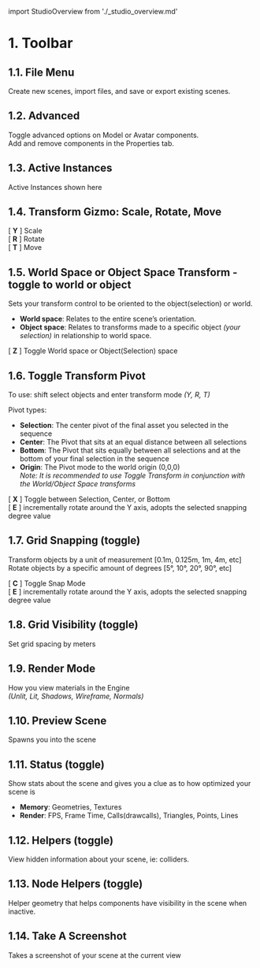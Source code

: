 import StudioOverview from './_studio_overview.md'

# 1. Toolbar
<StudioOverview />

## 1.1. File Menu
Create new scenes, import files, and save or export existing scenes.  

## 1.2. Advanced
Toggle advanced options on Model or Avatar components.  
Add and remove components in the Properties tab.

## 1.3. Active Instances
Active Instances shown here

## 1.4. Transform Gizmo:  Scale, Rotate, Move
[ **Y** ] Scale  
[ **R** ] Rotate  
[ **T** ] Move  

## 1.5. World Space or Object Space Transform -  toggle to world or object
Sets your transform control to be oriented to the object(selection) or world.
- **World space**: Relates to the entire scene’s orientation.
- **Object space**: Relates to transforms made to a specific object _(your selection)_ in relationship to world space.

[ **Z** ] Toggle World space or Object(Selection) space

## 1.6. Toggle Transform Pivot
To use: shift select objects and enter transform mode *(Y, R, T)*

Pivot types:
- **Selection**: The center pivot of the final asset you selected in the sequence
- **Center**: The Pivot that sits at an equal distance between all selections
- **Bottom**: The Pivot that sits equally between all selections and at the bottom of your final selection in the sequence
- **Origin**: The Pivot mode to the world origin (0,0,0)  
_Note: It is recommended to use Toggle Transform in conjunction with the World/Object Space transforms_

[ **X** ] Toggle between Selection, Center, or Bottom  
[ **E** ] incrementally rotate around the Y axis, adopts the selected snapping degree value  

## 1.7. Grid Snapping (toggle)
Transform objects by a unit of measurement [0.1m, 0.125m, 1m, 4m, etc]  
Rotate objects by a specific amount of degrees [5°, 10°, 20°, 90°, etc]

[ **C** ] Toggle Snap Mode  
[ **E** ] incrementally rotate around the Y axis, adopts the selected snapping degree value  

## 1.8. Grid Visibility (toggle)
Set grid spacing by meters

## 1.9. Render Mode
How you view materials in the Engine  
_(Unlit, Lit, Shadows, Wireframe, Normals)_

## 1.10. Preview Scene
Spawns you into the scene  

## 1.11. Status (toggle)
Show stats about the scene and gives you a clue as to how optimized your scene is
- **Memory**: Geometries, Textures
- **Render**: FPS, Frame Time, Calls(drawcalls), Triangles, Points, Lines

## 1.12. Helpers (toggle)
View hidden information about your scene, ie: colliders.

## 1.13. Node Helpers (toggle)
Helper geometry that helps components have visibility in the scene when inactive.

## 1.14. Take A Screenshot
Takes a screenshot of your scene at the current view
